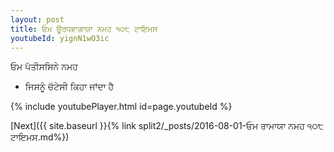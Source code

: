 ```yaml
---
layout: post
title: ਓਮ ਊਰਧਵਾਗਾਯਾ ਨਮਹ ੧੦੮ ਟਾਇਮਸ
youtubeId: yignN1wO3ic
---
```

 
 
 ਓਮ ਪੱਤੀਸਸਿਨੇ ਨਮਹ  
 
 -  ਜਿਸਨੂੰ ਚੱਟੇਸੀ ਕਿਹਾ ਜਾਂਦਾ ਹੈ 
 
  
 
  
 
 
 
 
 
 


{% include youtubePlayer.html id=page.youtubeId %}
 
[Next]({{ site.baseurl }}{% link  split2/_posts/2016-08-01-ਓਮ ਰਾਮਾਯਾ ਨਮਹ ੧੦੮ ਟਾਇਮਸ.md%})
 

